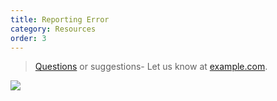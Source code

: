```yaml
---
title: Reporting Error
category: Resources
order: 3
---
```


> [Questions](http://example.com/signup) or suggestions- Let us know at [example.com](http://example.com/).

![](//placehold.it/800x600)

